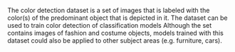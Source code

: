 The color detection dataset is a set of images that is labeled with the color(s) of the predominant object that is depicted in it. The dataset can be used to train color detection of classification models Although the set contains images of fashion and costume objects, models trained with this dataset could also be applied to other subject areas (e.g. furniture, cars).
